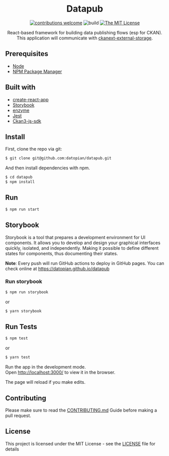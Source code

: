 <div align="center">

# Datapub

[![contributions welcome](https://img.shields.io/badge/contributions-welcome-brightgreen.svg?style=flat)](https://github.com/datopian/datapub/issues)
![build](https://github.com/datopian/datapub/workflows/datapub%20actions/badge.svg)
[![The MIT License](https://img.shields.io/badge/license-MIT-blue.svg?style=flat-square)](http://opensource.org/licenses/MIT)

React-based framework for building data publishing flows (esp for CKAN). This application will communicate with [ckanext-external-storage](https://github.com/datopian/ckanext-external-storage).

</div>

## Prerequisites

- [Node](https://nodejs.org/en/)
- [NPM Package Manager](https://www.npmjs.com/)

## Built with

- [create-react-app](https://cryptojs.gitbook.io/docs/)
- [Storybook](https://storybook.js.org/)
- [enzyme](https://github.com/enzymejs/enzyme)
- [Jest](https://jestjs.io/)
- [Ckan3-js-sdk](https://github.com/datopian/ckan3-js-sdk)

## Install

First, clone the repo via git:

```bash
$ git clone git@github.com:datopian/datapub.git
```

And then install dependencies with npm.

```bash
$ cd datapub
$ npm install
```

## Run

```bash
$ npm run start
```

## Storybook

Storybook is a tool that prepares a development environment for UI components. It allows you to develop and design your graphical interfaces quickly, isolated, and independently. Making it possible to define different states for components, thus documenting their states.

**Note**: Every push will run GitHub actions to deploy in GitHub pages. You can check online at https://datopian.github.io/datapub

### Run storybook

```bash
$ npm run storybook
```

or 

```bash
$ yarn storybook
```

## Run Tests

```bash
$ npm test
```

or 

```bash
$ yarn test
```

Run the app in the development mode.<br />
Open [http://localhost:3000/](http://localhost:3000/) to view it in the browser.

The page will reload if you make edits.<br />

## Contributing

Please make sure to read the [CONTRIBUTING.md](CONTRIBUTING.md) Guide before making a pull request.

## License

This project is licensed under the MIT License - see the [LICENSE](License) file for details
